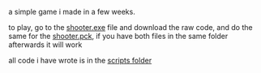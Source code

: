 a simple game i made in a few weeks.

to play, go to the [shooter.exe](https://github.com/LockieBrown/Shooter/blob/main/Shooter.exe) file and download the raw code, and do the same for the [shooter.pck](https://github.com/LockieBrown/Shooter/blob/main/Shooter.pck), if you have both files in the same folder afterwards it will work

all code i have wrote is in the [scripts folder]()
